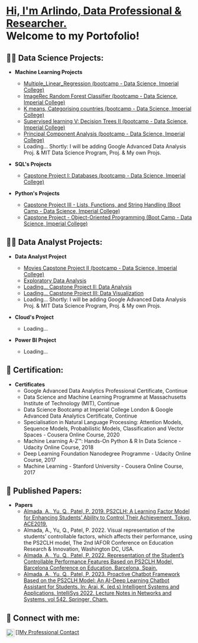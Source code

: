 
<h1><a href="https://linkedin.com/in/arlindo-almada-67986427">Hi, I'm Arlindo, Data Professional & Researcher.<br/> </a> Welcome to my Portofolio! </h1>

<h2>👨‍💻 Data Science Projects:</h2>

- <b>Machine Learning Projects</b>
  - [Multiple_Linear_Regression (bootcamp - Data Science, Imperial College)](https://github.com/ArlindoDDRAlmada/Multiple_Linear_Regression1)
  - [ImageRec Random Forest Classifier (bootcamp - Data Science, Imperial College)](https://github.com/ArlindoDDRAlmada/ImageRec_Random_Forest_Classifier1)
  - [K means, Categorising countries (bootcamp - Data Science, Imperial College)](https://github.com/ArlindoDDRAlmada/Kmeans1/tree/main)
  - [Supervised learning V: Decision Trees II (bootcamp - Data Science, Imperial College)](https://github.com/ArlindoDDRAlmada/Decision_Trees1/tree/main)
  - [Principal Component Analysis (bootcamp - Data Science, Imperial College)](https://github.com/ArlindoDDRAlmada/Principal_Component_Analysis1/tree/main)
  - Loading... Shortly: I will be adding Google Advanced Data Analysis Proj. & MIT Data Science Program, Proj. & My own Projs.

 
- <b>SQL's Projects</b>
  - [Capstone Project I: Databases (bootcamp - Data Science, Imperial College)](https://github.com/ArlindoDDRAlmada/SQL_Proj)

- <b>Python's Projects</b>
  - [Capstone Project III - Lists, Functions, and String Handling (Boot Camp - Data Science, Imperial College)](https://github.com/ArlindoDDRAlmada/Python_Projs/tree/main)
  - [Capstone Project - Object-Oriented Programming (Boot Camp - Data Science, Imperial College)](https://github.com/ArlindoDDRAlmada/Python_Projs/tree/main)
  

<h2>👨‍💻 Data Analyst Projects:</h2>

- <b>Data Analyst Project</b>
  - [Movies Capstone Project II (bootcamp - Data Science, Imperial College)](https://github.com/ArlindoDDRAlmada/DataAnalysis/tree/main)
  - [Exploratory Data Analysis](https://github.com/ArlindoDDRAlmada/Exploratory_Data_Analysis1)
  - [Loading... Capstone Project II: Data Analysis](https://github.com/ArlindoDDRAlmada/DataAnalysis/tree/main)
  - [Loading... Capstone Project III: Data Visualization](https://github.com/ArlindoDDRAlmada/DataAnalysis/tree/main)
  - Loading... Shortly: I will be adding Google Advanced Data Analysis Proj. & MIT Data Science Program, Proj. & My own Projs.

- <b>Cloud's Project</b>
  - Loading...

- <b>Power BI Project</b>
  - Loading...


<h2>📜 Certification:</h2>

- <b>Certificates</b>
  - Google Advanced Data Analytics Professional Certificate, Continue
  - Data Science and Machine Learning Programme at Massachusetts Institute of Technology (MIT), Continue
  - Data Science Bootcamp at Imperial College London & Google Advanced Data Analytics Certificate, Continue
  - Specialisation in Natural Language Processing: Attention Models, Sequence Models, Probabilistic Models, Classification and Vector Spaces - Cousera Online Course, 2020
  - Machine Learning A-Z™: Hands-On Python & R In Data Science - Udacity Online Course, 2018
  - Deep Learning Foundation Nanodegree Programme - Udacity Online Course, 2017
  - Machine Learning - Stanford University - Cousera Online Course, 2017



<h2>📝 Published Papers:</h2>

- <b>Papers</b>
  - [Almada, A., Yu, Q., Patel, P. 2019. PS2CLH: A Learning Factor Model for Enhancing Students’ Ability to Control Their Achievement. Tokyo, ACE2019.](https://repository.londonmet.ac.uk/5520/1/53635.pdf)
  - Almada, A., Yu, Q., Patel, P. 2022. Visual representation of the students’ controllable factors, which affects their performance, using the PS2CLH model, The 2nd IAFOR Conference on Education Research & Innovation, Washington DC, USA.
  - [Almada, A., Yu, Q., Patel, P. 2022. Representation of the Student’s Controllable Performance Features Based on PS2CLH Model, Barcelona Conference on Education, Barcelona, Spain.](https://papers.iafor.org/submission65381/)
  - [Almada, A., Yu, Q., Patel, P. 2023. Proactive Chatbot Framework Based on the PS2CLH Model: An AI-Deep Learning Chatbot Assistant for Students. In: Arai, K. (ed.s) Intelligent Systems and Applications. IntelliSys 2022. Lecture Notes in Networks and Systems, vol 542. Springer, Cham.](https://doi.org/10.1007/978-3-031-16072-1_54)
 



<h2> 🤳 Connect with me:</h2>

[<img align="left" alt="JoshMadakor | LinkedIn" width="22px" src="https://cdn.jsdelivr.net/npm/simple-icons@v3/icons/linkedin.svg" />][My Professional Contact](https://linkedin.com/in/arlindo-almada-67986427)


